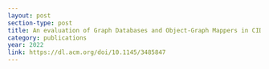 ```yaml
---
layout: post
section-type: post
title: An evaluation of Graph Databases and Object-Graph Mappers in CIDOC CRM-compliant digital archives
category: publications
year: 2022
link: https://dl.acm.org/doi/10.1145/3485847
---
```



